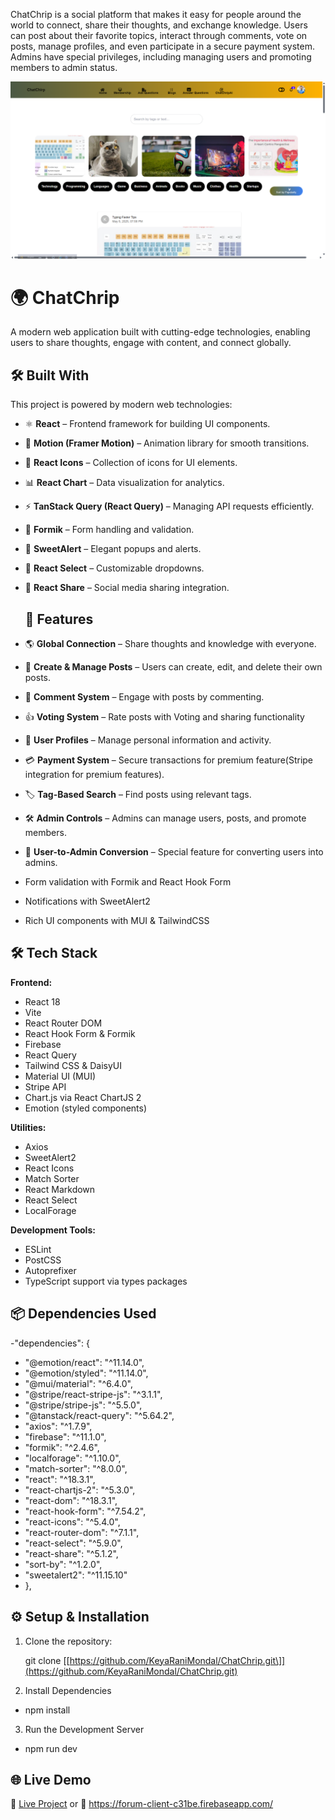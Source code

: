 
ChatChrip is a social platform that makes it easy for people around the world to connect, share their thoughts, and exchange knowledge. Users can post about their favorite topics, interact through comments, vote on posts, manage profiles, and even participate in a secure payment system. Admins have special privileges, including managing users and promoting members to admin status.

![ChatChrip website Screenshot](https://github.com/KeyaRaniMondal/ChatChrip/blob/259ee2f07db94ceb2560f0ee8d55cb1a0d2adac3/Screenshot%20(36).png)

# 🌍 ChatChrip

A modern web application built with cutting-edge technologies, enabling users to share thoughts, engage with content, and connect globally.

## 🛠 Built With

This project is powered by modern web technologies:

- ⚛️ **React** – Frontend framework for building UI components.
- 🏃 **Motion (Framer Motion)** – Animation library for smooth transitions.
- 🎨 **React Icons** – Collection of icons for UI elements.
- 📊 **React Chart** – Data visualization for analytics.
- ⚡ **TanStack Query (React Query)** – Managing API requests efficiently.
- 🚀 **Formik** – Form handling and validation.
- 🔔 **SweetAlert** – Elegant popups and alerts.
- 🔽 **React Select** – Customizable dropdowns.
- 🔄 **React Share** – Social media sharing integration.

  ## 🚀 Features

- 🌎 **Global Connection** – Share thoughts and knowledge with everyone.
- 📝 **Create & Manage Posts** – Users can create, edit, and delete their own posts.
- 💬 **Comment System** – Engage with posts by commenting.
- 👍 **Voting System** – Rate posts with Voting and sharing functionality
- 👤 **User Profiles** – Manage personal information and activity.
- 💳 **Payment System** – Secure transactions for premium feature(Stripe integration for premium features).
- 🏷 **Tag-Based Search** – Find posts using relevant tags.
- 🛠️ **Admin Controls** – Admins can manage users, posts, and promote members.
- 🔄 **User-to-Admin Conversion** – Special feature for converting users into admins.
- Form validation with Formik and React Hook Form
- Notifications with SweetAlert2
- Rich UI components with MUI & TailwindCSS

## 🛠 Tech Stack

**Frontend:**
- React 18
- Vite
- React Router DOM
- React Hook Form & Formik
- Firebase
- React Query
- Tailwind CSS & DaisyUI
- Material UI (MUI)
- Stripe API
- Chart.js via React ChartJS 2
- Emotion (styled components)

**Utilities:**
- Axios
- SweetAlert2
- React Icons
- Match Sorter
- React Markdown
- React Select
- LocalForage

**Development Tools:**
- ESLint
- PostCSS
- Autoprefixer
- TypeScript support via types packages


## 📦 Dependencies Used
-"dependencies": {
 -   "@emotion/react": "^11.14.0",
 -   "@emotion/styled": "^11.14.0",
  -  "@mui/material": "^6.4.0",
  -  "@stripe/react-stripe-js": "^3.1.1",
  -  "@stripe/stripe-js": "^5.5.0",
 -   "@tanstack/react-query": "^5.64.2",
  -  "axios": "^1.7.9",
 -   "firebase": "^11.1.0",
 -   "formik": "^2.4.6",
 -   "localforage": "^1.10.0",
 -   "match-sorter": "^8.0.0",
  -  "react": "^18.3.1",
 -   "react-chartjs-2": "^5.3.0",
  -  "react-dom": "^18.3.1",
  -  "react-hook-form": "^7.54.2",
   - "react-icons": "^5.4.0",
  -  "react-router-dom": "^7.1.1",
  -  "react-select": "^5.9.0",
  -  "react-share": "^5.1.2",
 -   "sort-by": "^1.2.0",
  -  "sweetalert2": "^11.15.10"
-  },


## ⚙️ Setup & Installation

1. Clone the repository:

   git clone [\[https://github.com/KeyaRaniMondal/ChatChrip.git\]](https://github.com/KeyaRaniMondal/ChatChrip.git)

2. Install Dependencies
  - npm install
3. Run the Development Server
  - npm run dev

## 🌐 Live Demo
🔗 [Live Project](https://forum-client-c31be.web.app/)
or
🔗 https://forum-client-c31be.firebaseapp.com/

